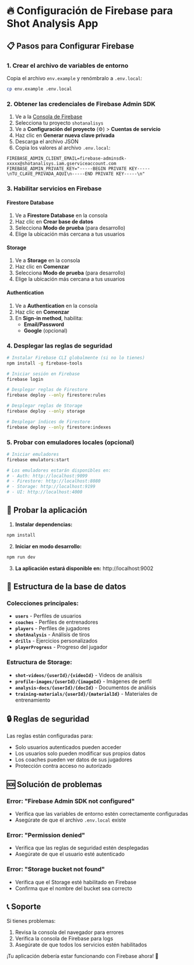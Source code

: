 # 🔥 Configuración de Firebase para Shot Analysis App

## 📋 Pasos para Configurar Firebase

### 1. Crear el archivo de variables de entorno

Copia el archivo `env.example` y renómbralo a `.env.local`:

```bash
cp env.example .env.local
```

### 2. Obtener las credenciales de Firebase Admin SDK

1. Ve a la [Consola de Firebase](https://console.firebase.google.com/)
2. Selecciona tu proyecto `shotanalisys`
3. Ve a **Configuración del proyecto** (⚙️) > **Cuentas de servicio**
4. Haz clic en **Generar nueva clave privada**
5. Descarga el archivo JSON
6. Copia los valores al archivo `.env.local`:

```env
FIREBASE_ADMIN_CLIENT_EMAIL=firebase-adminsdk-xxxxx@shotanalisys.iam.gserviceaccount.com
FIREBASE_ADMIN_PRIVATE_KEY="-----BEGIN PRIVATE KEY-----\nTU_CLAVE_PRIVADA_AQUI\n-----END PRIVATE KEY-----\n"
```

### 3. Habilitar servicios en Firebase

#### Firestore Database
1. Ve a **Firestore Database** en la consola
2. Haz clic en **Crear base de datos**
3. Selecciona **Modo de prueba** (para desarrollo)
4. Elige la ubicación más cercana a tus usuarios

#### Storage
1. Ve a **Storage** en la consola
2. Haz clic en **Comenzar**
3. Selecciona **Modo de prueba** (para desarrollo)
4. Elige la ubicación más cercana a tus usuarios

#### Authentication
1. Ve a **Authentication** en la consola
2. Haz clic en **Comenzar**
3. En **Sign-in method**, habilita:
   - **Email/Password**
   - **Google** (opcional)

### 4. Desplegar las reglas de seguridad

```bash
# Instalar Firebase CLI globalmente (si no lo tienes)
npm install -g firebase-tools

# Iniciar sesión en Firebase
firebase login

# Desplegar reglas de Firestore
firebase deploy --only firestore:rules

# Desplegar reglas de Storage
firebase deploy --only storage

# Desplegar índices de Firestore
firebase deploy --only firestore:indexes
```

### 5. Probar con emuladores locales (opcional)

```bash
# Iniciar emuladores
firebase emulators:start

# Los emuladores estarán disponibles en:
# - Auth: http://localhost:9099
# - Firestore: http://localhost:8080
# - Storage: http://localhost:9199
# - UI: http://localhost:4000
```

## 🚀 Probar la aplicación

1. **Instalar dependencias:**
```bash
npm install
```

2. **Iniciar en modo desarrollo:**
```bash
npm run dev
```

3. **La aplicación estará disponible en:** http://localhost:9002

## 📁 Estructura de la base de datos

### Colecciones principales:

- **`users`** - Perfiles de usuarios
- **`coaches`** - Perfiles de entrenadores
- **`players`** - Perfiles de jugadores
- **`shotAnalysis`** - Análisis de tiros
- **`drills`** - Ejercicios personalizados
- **`playerProgress`** - Progreso del jugador

### Estructura de Storage:

- **`shot-videos/{userId}/{videoId}`** - Videos de análisis
- **`profile-images/{userId}/{imageId}`** - Imágenes de perfil
- **`analysis-docs/{userId}/{docId}`** - Documentos de análisis
- **`training-materials/{userId}/{materialId}`** - Materiales de entrenamiento

## 🔒 Reglas de seguridad

Las reglas están configuradas para:
- Solo usuarios autenticados pueden acceder
- Los usuarios solo pueden modificar sus propios datos
- Los coaches pueden ver datos de sus jugadores
- Protección contra acceso no autorizado

## 🆘 Solución de problemas

### Error: "Firebase Admin SDK not configured"
- Verifica que las variables de entorno estén correctamente configuradas
- Asegúrate de que el archivo `.env.local` existe

### Error: "Permission denied"
- Verifica que las reglas de seguridad estén desplegadas
- Asegúrate de que el usuario esté autenticado

### Error: "Storage bucket not found"
- Verifica que el Storage esté habilitado en Firebase
- Confirma que el nombre del bucket sea correcto

## 📞 Soporte

Si tienes problemas:
1. Revisa la consola del navegador para errores
2. Verifica la consola de Firebase para logs
3. Asegúrate de que todos los servicios estén habilitados

¡Tu aplicación debería estar funcionando con Firebase ahora! 🎉
